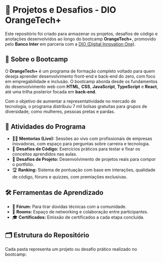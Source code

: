 # 🚀 Projetos e Desafios - DIO OrangeTech+

Este repositório foi criado para armazenar os projetos, desafios de código e anotações desenvolvidos ao longo do bootcamp **OrangeTech+**, promovido pelo **Banco Inter** em parceria com a [DIO (Digital Innovation One)](https://www.dio.me/).

## 🧡 Sobre o Bootcamp

O **OrangeTech+** é um programa de formação completo voltado para quem deseja aprender desenvolvimento front-end e back-end do zero, com foco em empregabilidade e inclusão. O bootcamp aborda desde os fundamentos do desenvolvimento web com **HTML**, **CSS**, **JavaScript**, **TypeScript** e **React**, até uma trilha posterior focada em **back-end**.

Com o objetivo de aumentar a representatividade no mercado de tecnologia, o programa distribuiu 7 mil bolsas gratuitas para grupos de diversidade, como mulheres, pessoas pretas e pardas.

## 📌 Atividades do Programa

- 👨‍🏫 **Mentorias (Live):** Sessões ao vivo com profissionais de empresas inovadoras, com espaço para perguntas sobre carreira e tecnologia.
- 🧠 **Desafios de Código:** Exercícios práticos para testar e fixar os conceitos aprendidos nas aulas.
- 💼 **Desafios de Projeto:** Desenvolvimento de projetos reais para compor o portfólio.
- 🏆 **Ranking:** Sistema de pontuação com base em interações, qualidade de código, fóruns e quizzes, com premiações exclusivas.

## 🛠 Ferramentas de Aprendizado

- 💬 **Fórum:** Para tirar dúvidas técnicas com a comunidade.
- 🤝 **Rooms:** Espaço de networking e colaboração entre participantes.
- 🎓 **Certificados:** Emissão de certificados a cada etapa concluída.

## 🗂 Estrutura do Repositório

Cada pasta representa um projeto ou desafio prático realizado no bootcamp:

